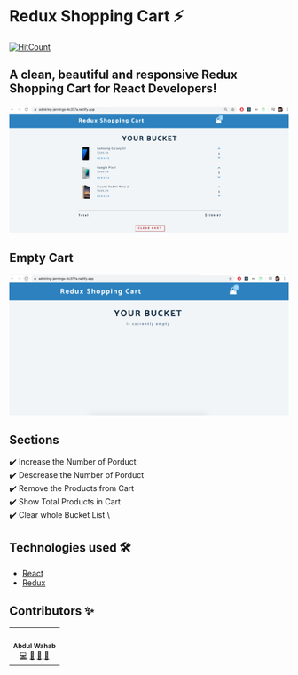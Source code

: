 # Redux Shopping Cart ⚡️  

[![HitCount](http://hits.dwyl.com/Abdulwahab0/https://githubcom/AbdulWahab0/Redux-Shopping-Cart.svg)](http://hits.dwyl.com/Abdulwahab0/https://githubcom/AbdulWahab0/Redux-Shopping-Cart)


## A clean, beautiful and responsive Redux Shopping Cart for React Developers!

<p align="center"> 
  <kbd>
  	<a href="https://admiring-jennings-4c377a.netlify.app/" target="_blank">
		<img src="fullCart.png"></img>
	</a>
  </kbd>
</p>

## Empty Cart 
<p align="center"> 
  <kbd>
  	<a href="https://admiring-jennings-4c377a.netlify.app/" target="_blank">
		<img src="emptyCart.png"></img>
	</a>
  </kbd>
</p>

## Sections 
✔️ Increase the Number of Porduct\
✔️ Descrease the Number of Porduct \
✔️ Remove the Products from Cart\
✔️ Show Total Products in Cart\
✔️ Clear whole Bucket List \

## Technologies used 🛠️

- [React](https://reactjs.org/)
- [Redux](https://redux.js.org/) 

## Contributors ✨
<table>
  <tr>
    <td align="center"><a href="https://github.com/AbdulWahab0"><img src="https://avatars0.githubusercontent.com/u/40568756?s=460&u=fc49159aa0fb336ebeaeeb1ff6079ab8bd4709c4&v=4 width="100px;" alt=""/><br /><sub><b>Abdul Wahab</b></sub></a><br /><a href="https://github.com/AbdulWahab0" title="Code">💻</a> <a href="https://github.com/AbdulWahab0" title="Documentation">📖</a> <a href="#design-ashutosh1919" title="Design">🎨</a> <a href="#maintenance-ashutosh1919" title="Maintenance">🚧</a></td>
  </tr>
</table>
 
